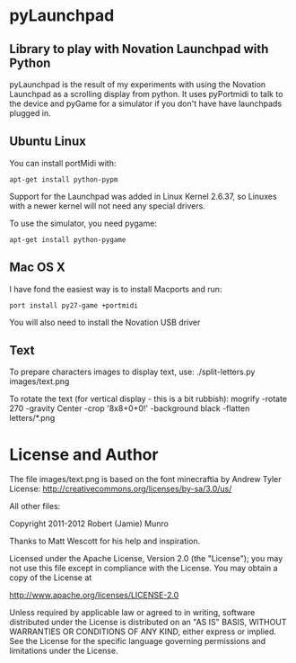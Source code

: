 pyLaunchpad
===========

Library to play with Novation Launchpad with Python
---------------------------------------------------
pyLaunchpad is the result of my experiments with using the Novation Launchpad as a scrolling display from python.
It uses pyPortmidi to talk to the device and pyGame for a simulator if you don't have have launchpads plugged in.

Ubuntu Linux
------------
You can install portMidi with:

    apt-get install python-pypm

Support for the Launchpad was added in Linux Kernel 2.6.37, so Linuxes with a newer kernel will not need any special drivers.

To use the simulator, you need pygame:

    apt-get install python-pygame

Mac OS X
--------
I have fond the easiest way is to install Macports and run:

    port install py27-game +portmidi

You will also need to install the Novation USB driver

Text
----

To prepare characters images to display text, use:
    ./split-letters.py images/text.png

To rotate the text (for vertical display - this is a bit rubbish):
    mogrify -rotate 270 -gravity Center -crop '8x8+0+0!' -background black -flatten letters/*.png

License and Author
==================

The file images/text.png is based on the font minecraftia by Andrew Tyler
License: http://creativecommons.org/licenses/by-sa/3.0/us/

All other files:

Copyright 2011-2012 Robert (Jamie) Munro

Thanks to Matt Wescott for his help and inspiration.

Licensed under the Apache License, Version 2.0 (the "License");
you may not use this file except in compliance with the License.
You may obtain a copy of the License at

  http://www.apache.org/licenses/LICENSE-2.0

Unless required by applicable law or agreed to in writing, software
distributed under the License is distributed on an "AS IS" BASIS,
WITHOUT WARRANTIES OR CONDITIONS OF ANY KIND, either express or implied.
See the License for the specific language governing permissions and
limitations under the License.
